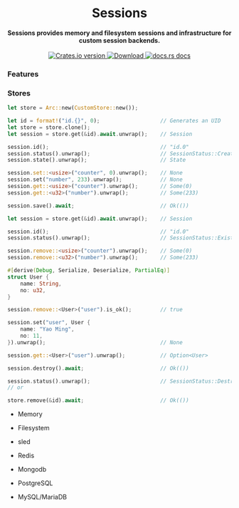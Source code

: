 <h1 align="center">Sessions</h1>
<div align="center">
 <strong>
  Sessions provides memory and filesystem sessions and infrastructure for custom session backends.
 </strong>
</div>

<br />

<div align="center">
  <!-- Crates version -->
  <a href="https://crates.io/crates/sessions">
    <img src="https://img.shields.io/crates/v/sessions.svg?style=flat-square"
    alt="Crates.io version" />
  </a>
  <!-- Downloads -->
  <a href="https://crates.io/crates/sessions">
    <img src="https://img.shields.io/crates/d/sessions.svg?style=flat-square"
      alt="Download" />
  </a>
  <!-- docs.rs docs -->
  <a href="https://docs.rs/sessions">
    <img src="https://img.shields.io/badge/docs-latest-blue.svg?style=flat-square"
      alt="docs.rs docs" />
  </a>
</div>

### Features

### Stores

```rust
let store = Arc::new(CustomStore::new());

let id = format!("id.{}", 0);                   // Generates an UID
let store = store.clone();
let session = store.get(&id).await.unwrap();    // Session

session.id();                                   // "id.0"
session.status().unwrap();                      // SessionStatus::Created
session.state().unwrap();                       // State

session.set::<usize>("counter", 0).unwrap();    // None
session.set("number", 233).unwrap();            // None
session.get::<usize>("counter").unwrap();       // Some(0)
session.get::<u32>("number").unwrap();          // Some(233)

session.save().await;                           // Ok(())

let session = store.get(&id).await.unwrap();    // Session

session.id();                                   // "id.0"
session.status().unwrap();                      // SessionStatus::Existed

session.remove::<usize>("counter").unwrap();    // Some(0)
session.remove::<u32>("number").unwrap();       // Some(233)

#[derive(Debug, Serialize, Deserialize, PartialEq)]
struct User {
    name: String,
    no: u32,
}

session.remove::<User>("user").is_ok();         // true

session.set("user", User {
    name: "Yao Ming",
    no: 11,
}).unwrap();                                    // None

session.get::<User>("user").unwrap();           // Option<User>

session.destroy().await;                        // Ok(())

session.status().unwrap();                      // SessionStatus::Destroyed
// or

store.remove(&id).await;                        // Ok(())
```

- Memory

- Filesystem

- sled

- Redis

- Mongodb

- PostgreSQL

- MySQL/MariaDB
